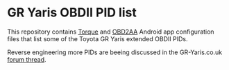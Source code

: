 # GR Yaris OBDII PID list

This repository contains [Torque][torque] and [OBD2AA][obd2aa] Android app configuration files that list some of the Toyota GR Yaris extended OBDII PIDs.

Reverse engineering more PIDs are beeing discussed in the GR-Yaris.co.uk [forum thread][reverse].

[torque]: https://play.google.com/store/apps/details?id=org.prowl.torque
[obd2aa]: https://forum.xda-developers.com/t/app-5-0-obd2-plugin-for-android-auto-use-torque-with-androidauto.3657805/
[reverse]: https://gr-yaris.co.uk/forum/threads/reverse-engineering-pids.4680/
